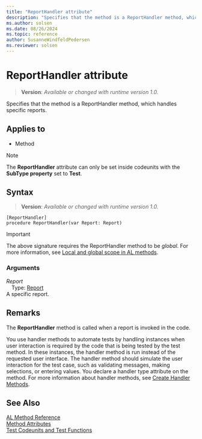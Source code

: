 ```yaml
---
title: "ReportHandler attribute"
description: "Specifies that the method is a ReportHandler method, which handles specific reports."
ms.author: solsen
ms.date: 08/26/2024
ms.topic: reference
author: SusanneWindfeldPedersen
ms.reviewer: solsen
---
```

[//]: # (START>DO_NOT_EDIT)
[//]: # (IMPORTANT:Do not edit any of the content between here and the END>DO_NOT_EDIT.)
[//]: # (Any modifications should be made in the .xml files in the ModernDev repo.)

# ReportHandler attribute
> **Version**: _Available or changed with runtime version 1.0._

Specifies that the method is a ReportHandler method, which handles specific reports.


## Applies to

- Method

> [!NOTE]
> The **ReportHandler** attribute can only be set inside codeunits with the **SubType property** set to **Test**.

## Syntax


> **Version**: _Available or changed with runtime version 1.0._
```AL
[ReportHandler]
procedure ReportHandler(var Report: Report)
```
> [!IMPORTANT]
> The above signature requires the ReportHandler method to be *global*. For more information, see [Local and global scope in AL methods](../devenv-al-methods.md%23local-and-global-scope).

### Arguments
*Report*  
&emsp;Type: [Report](../methods-auto/report/report-data-type.md)  
A specific report.  

[//]: # (IMPORTANT: END>DO_NOT_EDIT)

## Remarks

The **ReportHandler** method is called when a report is invoked in the code.

You use handler methods to automate tests by handling instances when user interaction is required by the code that is being tested by the test method. In these instances, the handler method is run instead of the requested user interface. The handler method should simulate the user interaction for the test case, such as validating messages, making selections, or entering values. You declare a handler type attribute on the method. For more information about handler methods, see [Create Handler Methods](../devenv-creating-handler-methods.md).

## See Also

[AL Method Reference](../methods-auto/library.md)  
[Method Attributes](devenv-method-attributes.md)  
[Test Codeunits and Test Functions](../devenv-test-codeunits-and-test-methods.md)